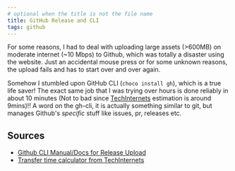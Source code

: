 ```yaml
---
# optional when the title is not the file name
title: GitHub Release and CLI
tags: github
---
```


For some reasons, I had to deal with uploading large assets (>600MB) on moderate internet (~10 Mbps) to Github,
which was totally a disaster using the website.
Just an accidental mouse press or for some unknown reasons, the upload fails and has to start over and over again.

Somehow I stumbled upon GitHub CLI (`choco install gh`),
which is a true life saver!
The exact same job that I was trying over hours is done reliably in about 10 minutes
(Not to bad since [TechInternets][calc] estimation is around 9mins)!!
A word on the gh-cli, it is actually something similar to git, 
but manages Github's *specific* stuff like issues, pr, releases etc.

## Sources
- [Github CLI Manual/Docs for Release Upload][gh upload ref]
- [Transfer time calculator from TechInternets][calc]

[gh upload ref]: https://cli.github.com/manual/gh_release_upload
[calc]: https://techinternets.com/copy_calc
